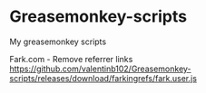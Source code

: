 # Greasemonkey-scripts
My greasemonkey scripts

Fark.com - Remove referrer links
https://github.com/valentinb102/Greasemonkey-scripts/releases/download/farkingrefs/fark.user.js
